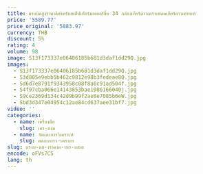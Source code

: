 ```yaml
---
title: แรงบิดสูงราคาดีสําหรับสเต็ปเปอร์มอเตอร์ชื่อ 34 กล่องเกียร์ดาวเคราะห์ลดเกียร์ดาวเคราะห์
price: '5589.77'
price_original: '5883.97'
currency: THB
discount: 5%
rating: 4
volume: 98
image: S13f173337e06406185b681d3daf1dd29Q.jpg
images:
  - S13f173337e06406185b681d3daf1dd29Q.jpg
  - S3d805e9ebb5b462c9812e98b3fedeae8Q.jpg
  - Sd6d7e8791f9343958c08f8a0c91ad504f.jpg
  - S4f97cba066e14143853bae1986166040j.jpg
  - S9ce2369d134c42d9b99f2ae8e7085b6eW.jpg
  - Sbd3d347e04954c12ae84cd637aee31bf7.jpg
video: ''
categories:
  - name: เครื่องมือ
    slug: เคร-องม
  - name: วัดและการวิเคราะห์
    slug: ดและการว-เคราะห
slug: แรงบ-ดส-งราคาด-าหร-บสเต
encode: oFVs7CS
lang: th
---
```

  